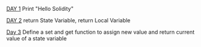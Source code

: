 [DAY 1](https://github.com/amarachiugwu/30DaysOfSolidity/blob/main/day1.sol)
Print "Hello Solidity"

[DAY 2](https://github.com/amarachiugwu/30DaysOfSolidity/blob/main/day2.sol)
return State Variable, return Local Variable

[Day 3](https://github.com/amarachiugwu/30DaysOfSolidity/blob/main/day3.sol)
Define a set and get function to assign new value and return current value of a state variable
